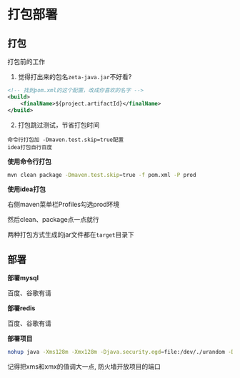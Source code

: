# 打包部署



## 打包

打包前的工作

1. 觉得打出来的包名`zeta-java.jar`不好看?
```xml
<!-- 找到pom.xml的这个配置，改成你喜欢的名字 -->
<build>
    <finalName>${project.artifactId}</finalName>
</build>
```
2. 打包跳过测试，节省打包时间
```
命令行打包加 -Dmaven.test.skip=true配置
idea打包自行百度
```

**使用命令行打包**

```bash
mvn clean package -Dmaven.test.skip=true -f pom.xml -P prod
```

**使用idea打包**

右侧maven菜单栏Profiles勾选prod环境

然后clean、package点一点就行



两种打包方式生成的jar文件都在`target`目录下



## 部署
**部署mysql**

百度、谷歌有请

**部署redis**

百度、谷歌有请

**部署项目**

```bash
nohup java -Xms128m -Xmx128m -Djava.security.egd=file:/dev/./urandom -Ddruid.mysql.usePingMethod=false -jar zeta-java.jar > log.txt 2>&1 &
```
记得把xms和xmx的值调大一点, 防火墙开放项目的端口
